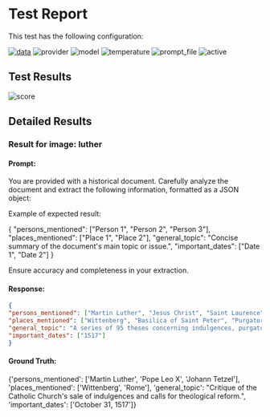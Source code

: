 # Test Report

This test has the following configuration:

<a href="/benchmarks/test_benchmark2"><img src="https://img.shields.io/badge/data-test_benchmark2-lightgrey" alt="data"></a>&nbsp;<img src="https://img.shields.io/badge/provider-genai-green" alt="provider">&nbsp;<img src="https://img.shields.io/badge/model-gemini--2.0--flash-blue" alt="model">&nbsp;<img src="https://img.shields.io/badge/temperature-0.5-7fff00" alt="temperature">&nbsp;<img src="https://img.shields.io/badge/prompt_file-a_prompt.txt-lightgrey" alt="prompt_file">&nbsp;<img src="https://img.shields.io/badge/active-yes-brightgreen" alt="active">

## Test Results
<img src="https://img.shields.io/badge/score-niy-brightgreen" alt="score">&nbsp;

## Detailed Results

### Result for image: luther

#### Prompt:
  You are provided with a historical document. Carefully analyze the document and extract the following information, formatted as a JSON object:

Example of expected result:

{
"persons_mentioned": ["Person 1", "Person 2", "Person 3"],
"places_mentioned": ["Place 1", "Place 2"],
"general_topic": "Concise summary of the document's main topic or issue.",
"important_dates": ["Date 1", "Date 2"]
}

Ensure accuracy and completeness in your extraction.

#### Response:
  ```json
{
"persons_mentioned": ["Martin Luther", "Jesus Christ", "Saint Laurence", "Saint Severinus", "Pope"],
"places_mentioned": ["Wittenberg", "Basilica of Saint Peter", "Purgatory"],
"general_topic": "A series of 95 theses concerning indulgences, purgatory, the authority of the Pope, and related theological issues. The document is a critique of the practices and doctrines associated with indulgences and a call for reform.",
"important_dates": ["1517"]
}
```

#### Ground Truth:
  {'persons_mentioned': ['Martin Luther', 'Pope Leo X', 'Johann Tetzel'], 'places_mentioned': ['Wittenberg', 'Rome'], 'general_topic': "Critique of the Catholic Church's sale of indulgences and calls for theological reform.", 'important_dates': ['October 31, 1517']}

